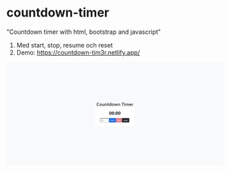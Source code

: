 # countdown-timer
"Countdown timer with html, bootstrap and javascript"
1. Med start, stop, resume och reset
2. Demo: https://countdown-tim3r.netlify.app/
<img src="https://github.com/kayn85/countdown-timer/blob/main/countdown-screenshot.png">
